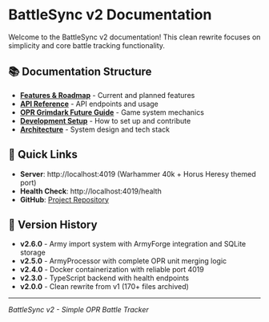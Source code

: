 # BattleSync v2 Documentation

Welcome to the BattleSync v2 documentation! This clean rewrite focuses on simplicity and core battle tracking functionality.

## 📚 Documentation Structure

- **[Features & Roadmap](features.md)** - Current and planned features
- **[API Reference](api.md)** - API endpoints and usage  
- **[OPR Grimdark Future Guide](opr-guide.md)** - Game system mechanics
- **[Development Setup](development.md)** - How to set up and contribute
- **[Architecture](architecture.md)** - System design and tech stack

## 🎯 Quick Links

- **Server**: http://localhost:4019 (Warhammer 40k + Horus Heresy themed port)
- **Health Check**: http://localhost:4019/health
- **GitHub**: [Project Repository](https://github.com/Majawat/battlesync)

## 🔄 Version History

- **v2.6.0** - Army import system with ArmyForge integration and SQLite storage
- **v2.5.0** - ArmyProcessor with complete OPR unit merging logic  
- **v2.4.0** - Docker containerization with reliable port 4019
- **v2.3.0** - TypeScript backend with health endpoints
- **v2.0.0** - Clean rewrite from v1 (170+ files archived)

---

*BattleSync v2 - Simple OPR Battle Tracker*
